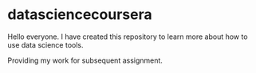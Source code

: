 # datasciencecoursera

Hello everyone. I have created this repository to learn more about how to use data science tools.

Providing my work for subsequent assignment.
